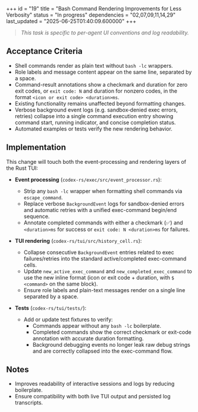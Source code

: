 +++
id = "19"
title = "Bash Command Rendering Improvements for Less Verbosity"
status = "In progress"
dependencies = "02,07,09,11,14,29"
last_updated = "2025-06-25T01:40:09.600000"
+++

> *This task is specific to per-agent UI conventions and log readability.*

## Acceptance Criteria

- Shell commands render as plain text without `bash -lc` wrappers.
- Role labels and message content appear on the same line, separated by a space.
- Command-result annotations show a checkmark and duration for zero exit codes, or `exit code: N` and duration for nonzero codes, in the format `<icon or exit code> <duration>ms`.
- Existing functionality remains unaffected beyond formatting changes.
- Verbose background event logs (e.g. sandbox‑denied exec errors, retries) collapse into a single command execution entry showing command start, running indicator, and concise completion status.
- Automated examples or tests verify the new rendering behavior.

## Implementation
This change will touch both the event-processing and rendering layers of the Rust TUI:

- **Event processing** (`codex-rs/exec/src/event_processor.rs`):
  - Strip any `bash -lc` wrapper when formatting shell commands via `escape_command`.
  - Replace verbose `BackgroundEvent` logs for sandbox-denied errors and automatic retries with a unified exec-command begin/end sequence.
  - Annotate completed commands with either a checkmark (✅) and `<duration>ms` for success or `exit code: N <duration>ms` for failures.

- **TUI rendering** (`codex-rs/tui/src/history_cell.rs`):
  - Collapse consecutive `BackgroundEvent` entries related to exec failures/retries into the standard active/completed exec-command cells.
  - Update `new_active_exec_command` and `new_completed_exec_command` to use the new inline format (icon or exit code + duration, with `$ <command>` on the same block).
  - Ensure role labels and plain-text messages render on a single line separated by a space.

- **Tests** (`codex-rs/tui/tests/`):
  - Add or update test fixtures to verify:
    - Commands appear without any `bash -lc` boilerplate.
    - Completed commands show the correct checkmark or exit-code annotation with accurate duration formatting.
    - Background debugging events no longer leak raw debug strings and are correctly collapsed into the exec-command flow.

## Notes

- Improves readability of interactive sessions and logs by reducing boilerplate.
- Ensure compatibility with both live TUI output and persisted log transcripts.

